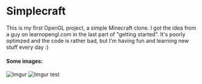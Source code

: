# Simplecraft
This is my first OpenGL project, a simple Minecraft clone. I got the idea from a guy on learnopengl.com in the last part of "getting started".
It's poorly optimzed and the code is rather bad, but I'm having fun and learning new stuff every day :)

#### Some images:

![Imgur](https://imgur.com/Zlvu60X.png)
![Imgur](https://imgur.com/KkmyfY8.png)
test

